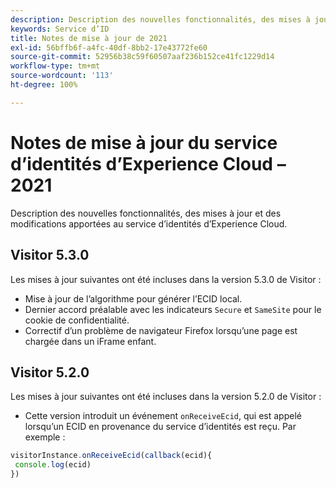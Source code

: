 ```yaml
---
description: Description des nouvelles fonctionnalités, des mises à jour et des modifications apportées au service d’identités d’Experience Cloud.
keywords: Service d’ID
title: Notes de mise à jour de 2021
exl-id: 56bffb6f-a4fc-40df-8bb2-17e43772fe60
source-git-commit: 52956b38c59f60507aaf236b152ce41fc1229d14
workflow-type: tm+mt
source-wordcount: '113'
ht-degree: 100%

---
```


# Notes de mise à jour du service d’identités d’Experience Cloud – 2021

Description des nouvelles fonctionnalités, des mises à jour et des modifications apportées au service d’identités d’Experience Cloud.

## Visitor 5.3.0

Les mises à jour suivantes ont été incluses dans la version 5.3.0 de Visitor :

* Mise à jour de l’algorithme pour générer l’ECID local.
* Dernier accord préalable avec les indicateurs `Secure` et `SameSite` pour le cookie de confidentialité.
* Correctif d’un problème de navigateur Firefox lorsqu’une page est chargée dans un iFrame enfant.

## Visitor 5.2.0

Les mises à jour suivantes ont été incluses dans la version 5.2.0 de Visitor :

* Cette version introduit un événement `onReceiveEcid`, qui est appelé lorsqu’un ECID en provenance du service d’identités est reçu. Par exemple :

```js
visitorInstance.onReceiveEcid(callback(ecid){
 console.log(ecid)
})
```
